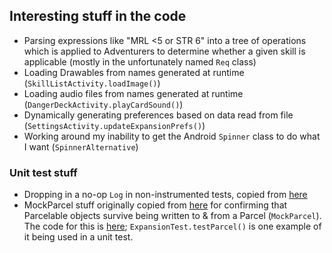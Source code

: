 ## Interesting stuff in the code

- Parsing expressions like "MRL <5 or STR 6" into a tree of operations
  which is applied to Adventurers to determine whether a given skill is
  applicable (mostly in the unfortunately named `Req` class)
- Loading Drawables from names generated at runtime
  (`SkillListActivity.loadImage()`)
- Loading audio files from names generated at runtime
  (`DangerDeckActivity.playCardSound()`)
- Dynamically generating preferences based on data read from file
  (`SettingsActivity.updateExpansionPrefs()`)
- Working around my inability to get the Android `Spinner` class to do
  what I want (`SpinnerAlternative`) 

### Unit test stuff

- Dropping in a no-op `Log` in non-instrumented tests, copied from
  [here](https://stackoverflow.com/questions/36787449/how-to-mock-method-e-in-log)
- MockParcel stuff originally copied from
  [here](https://gist.github.com/Sloy/d59a36e6c51214d0b131) for
  confirming that Parcelable objects survive being written to & from a
  Parcel (`MockParcel`).  The code for this is
  [here](https://github.com/kuhrusty/ParcelOrGSON);
  `ExpansionTest.testParcel()` is one example of it being used in a unit
  test.
